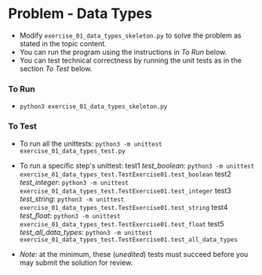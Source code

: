 # Problem - Data Types

* Modify `exercise_01_data_types_skeleton.py` to solve the problem as stated in the topic content.
* You can run the program using the instructions in *To Run* below.
* You can test technical correctness by running the unit tests as in the section *To Test* below.

### To Run

* `python3 exercise_01_data_types_skeleton.py`

### To Test

* To run all the unittests: `python3 -m unittest exercise_01_data_types_test.py`

* To run a specific step's unittest:
test1 *test_boolean*: `python3 -m unittest exercise_01_data_types_test.TestExercise01.test_boolean`
test2 *test_integer*: `python3 -m unittest exercise_01_data_types_test.TestExercise01.test_integer`
test3 *test_string*: `python3 -m unittest exercise_01_data_types_test.TestExercise01.test_string`
test4 *test_float*: `python3 -m unittest exercise_01_data_types_test.TestExercise01.test_float`
test5 *test_all_data_types*: `python3 -m unittest exercise_01_data_types_test.TestExercise01.test_all_data_types`

* *Note*: at the minimum, these (*unedited*) tests must succeed before you may submit the solution for review.
